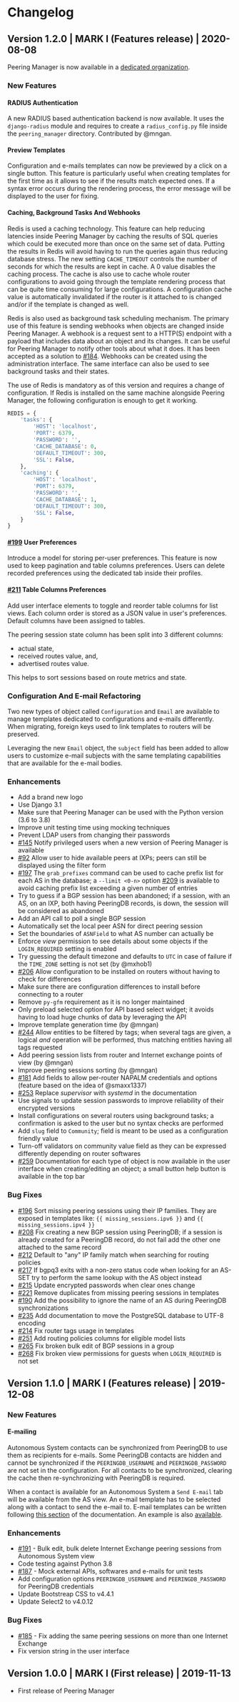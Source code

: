 # Changelog

## Version 1.2.0 | MARK I (Features release) | 2020-08-08

Peering Manager is now available in a [dedicated organization](https://github.com/peering-manager).

### New Features

#### RADIUS Authentication

A new RADIUS based authentication backend is now available. It uses the `django-radius` module and requires to create a `radius_config.py` file inside the `peering_manager` directory. Contributed by @mngan.

#### Preview Templates

Configuration and e-mails templates can now be previewed by a click on a single button. This feature is particularly useful when creating templates for the first time as it allows to see if the results match expected ones. If a syntax error occurs during the rendering process, the error message will be displayed to the user for fixing.

#### Caching, Background Tasks And Webhooks

Redis is used a caching technology. This feature can help reducing latencies inside Peering Manager by caching the results of SQL queries which could be executed more than once on the same set of data. Putting the results in Redis will avoid having to run the queries again thus reducing database stress. The new setting `CACHE_TIMEOUT` controls the number of seconds for which the results are kept in cache. A 0 value disables the caching process. The cache is also use to cache whole router configurations to avoid going through the template rendering process that can be quite time consuming for large configurations. A configuration cache value is automatically invalidated if the router is it attached to is changed and/or if the template is changed as well.

Redis is also used as background task scheduling mechanism. The primary use of this feature is sending webhooks when objects are changed inside Peering Manager. A webhook is a request sent to a HTTP(S) endpoint with a payload that includes data about an object and its changes. It can be useful for Peering Manager to notify other tools about what it does. It has been accepted as a solution to [#184](https://github.com/peering-manager/peering-manager/issues/184). Webhooks can be created using the administration interface. The same interface can also be used to see background tasks and their states.

The use of Redis is mandatory as of this version and requires a change of configuration. If Redis is installed on the same machine alongside Peering Manager, the following configuration is enough to get it working.

```python
REDIS = {
    'tasks': {
        'HOST': 'localhost',
        'PORT': 6379,
        'PASSWORD': '',
        'CACHE_DATABASE': 0,
        'DEFAULT_TIMEOUT': 300,
        'SSL': False,
    },
    'caching': {
        'HOST': 'localhost',
        'PORT': 6379,
        'PASSWORD': '',
        'CACHE_DATABASE': 1,
        'DEFAULT_TIMEOUT': 300,
        'SSL': False,
    }
}
```

#### [#199](https://github.com/peering-manager/peering-manager/issues/199) User Preferences

Introduce a model for storing per-user preferences. This feature is now used to keep pagination and table columns preferences. Users can delete recorded preferences using the dedicated tab inside their profiles.


#### [#211](https://github.com/peering-manager/peering-manager/issues/211) Table Columns Preferences

Add user interface elements to toggle and reorder table columns for list views. Each column order is stored as a JSON value in user's preferences. Default columns have been assigned to tables.

The peering session state column has been split into 3 different columns:

  * actual state,
  * received routes value, and,
  * advertised routes value.

This helps to sort sessions based on route metrics and state.


### Configuration And E-mail Refactoring

Two new types of object called `Configuration` and `Email` are available to manage templates dedicated to configurations and e-mails differently. When migrating, foreign keys used to link templates to routers will be preserved.

Leveraging the new `Email` object, the `subject` field has been added to allow users to customize e-mail subjects with the same templating capabilities that are available for the e-mail bodies.

### Enhancements

  * Add a brand new logo
  * Use Django 3.1
  * Make sure that Peering Manager can be used with the Python version (3.6 to 3.8)
  * Improve unit testing time using mocking techniques
  * Prevent LDAP users from changing their passwords
  * [#145](https://github.com/peering-manager/peering-manager/issues/145) Notify privileged users when a new version of Peering Manager is available
  * [#92](https://github.com/peering-manager/peering-manager/issues/92) Allow user to hide available peers at IXPs; peers can still be displayed using the filter form
  * [#197](https://github.com/peering-manager/peering-manager/issues/197) The `grab_prefixes` command can be used to cache prefix list for each AS in the database; a `--limit <0-n>` option [#209](https://github.com/peering-manager/peering-manager/issues/209) is available to avoid caching prefix list exceeding a given number of entries
  * Try to guess if a BGP session has been abandoned; if a session, with an AS, on an IXP, both having PeeringDB records, is down, the session will be considered as abandoned
  * Add an API call to poll a single BGP session
  * Automatically set the local peer ASN for direct peering session
  * Set the boundaries of `ASNField` to what AS number can actually be
  * Enforce *view* permission to see details about some objects if the `LOGIN_REQUIRED` setting is enabled
  * Try guessing the default timezone and defaults to `UTC` in case of failure if the `TIME_ZONE` setting is not set (by @mxhob1)
  * [#206](https://github.com/peering-manager/peering-manager/issues/206) Allow configuration to be installed on routers without having to check for differences
  * Make sure there are configuration differences to install before connecting to a router
  * Remove `py-gfm` requirement as it is no longer maintained
  * Only preload selected option for API based select widget; it avoids having to load huge chunks of data by leveraging the API
  * Improve template generation time (by @mngan)
  * [#244](https://github.com/peering-manager/peering-manager/issues/244) Allow entities to be filtered by tags; when several tags are given, a logical *and* operation will be performed, thus matching entities having all tags requested
  * Add peering session lists from router and Internet exchange points of view (by @mngan)
  * Improve peering sessions sorting (by @mngan)
  * [#181](https://github.com/peering-manager/peering-manager/issues/181) Add fields to allow per-router NAPALM credentials and options (feature based on the idea of @smaxx1337)
  * [#253](https://github.com/peering-manager/peering-manager/issues/253) Replace *supervisor* with *systemd* in the documentation
  * Use signals to update session passwords to improve reliability of their encrypted versions
  * Install configurations on several routers using background tasks; a confirmation is asked to the user but no syntax checks are performed
  * Add `slug` field to `Community`; field is meant to be used as a configuration friendly value
  * Turn-off validators on community value field as they can be expressed differently depending on
router softwares
  * [#259](https://github.com/peering-manager/peering-manager/issues/259) Documentation for each type of object is now available in the user interface when creating/editing an object; a small button help button is available in the top bar

### Bug Fixes

  * [#196](https://github.com/peering-manager/peering-manager/issues/196) Sort missing peering sessions using their IP families. They are exposed in templates like: `{{ missing_sessions.ipv6 }}` and `{{ missing_sessions.ipv4 }}`
  * [#208](https://github.com/peering-manager/peering-manager/issues/208) Fix creating a new BGP session using PeeringDB; if a session is already created for a PeeringDB record, do not fail add the other one attached to the same record
  * [#212](https://github.com/peering-manager/peering-manager/issues/212) Default to "any" IP family match when searching for routing policies
  * [#217](https://github.com/peering-manager/peering-manager/issues/217) If bgpq3 exits with a non-zero status code when looking for an AS-SET try to perform the same lookup with the AS object instead
  * [#215](https://github.com/peering-manager/peering-manager/issues/215) Update encrypted passwords when clear ones change
  * [#221](https://github.com/peering-manager/peering-manager/issues/221) Remove duplicates from missing peering sessions in templates
  * [#190](https://github.com/peering-manager/peering-manager/issues/190) Add the possibility to ignore the name of an AS during PeeringDB synchronizations
  * [#235](https://github.com/peering-manager/peering-manager/issues/235) Add documentation to move the PostgreSQL database to UTF-8 encoding
  * [#214](https://github.com/peering-manager/peering-manager/issues/214) Fix router tags usage in templates
  * [#251](https://github.com/peering-manager/peering-manager/issues/251) Add routing policies columns for eligible model lists
  * [#265](https://github.com/peering-manager/peering-manager/issues/265) Fix broken bulk edit of BGP sessions in a group
  * [#268](https://github.com/peering-manager/peering-manager/issues/268) Fix broken view permissions for guests when `LOGIN_REQUIRED` is not set

## Version 1.1.0 | MARK I (Features release) | 2019-12-08

### New Features

#### E-mailing

Autonomous System contacts can be synchronized from PeeringDB to use them as recipients for e-mails. Some PeeringDB contacts are hidden and cannot be synchronized if the `PEERINGDB_USERNAME` and `PEERINGDB_PASSWORD` are not set in the configuration. For all contacts to be synchronized, clearing the cache then re-synchronizing with PeeringDB is required.

When a contact is available for an Autonomous System a `Send E-mail` tab will be available from the AS view. An e-mail template has to be selected along with a contact to send the e-mail to. E-mail templates can be written following [this section](https://peering-manager.readthedocs.io/en/latest/templates/#e-mail) of the documentation. An example is also [available](https://peering-manager.readthedocs.io/en/latest/templates/peering-request-email/).

### Enhancements

  * [#191](https://github.com/peering-manager/peering-manager/issues/191) - Bulk edit, bulk delete Internet Exchange peering sessions from Autonomous System view
  * Code testing against Python 3.8
  * [#187](https://github.com/peering-manager/peering-manager/issues/187) - Mock external APIs, softwares and e-mails for unit tests
  * Add configuration options `PEERINGDB_USERNAME` and `PEERINGDB_PASSWORD` for PeeringDB credentials
  * Update Bootstreap CSS to v4.4.1
  * Update Select2 to v4.0.12

### Bug Fixes

  * [#185](https://github.com/peering-manager/peering-manager/issues/185) - Fix adding the same peering sessions on more than one Internet Exchange
  * Fix version string in the user interface

## Version 1.0.0 | MARK I (First release) | 2019-11-13

  * First release of Peering Manager
